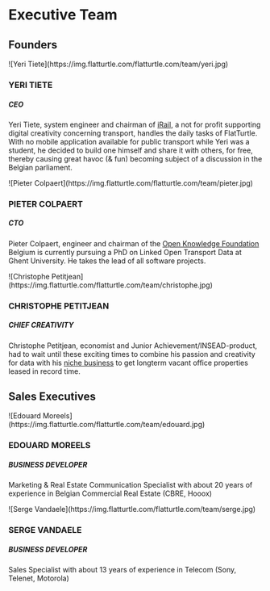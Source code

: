 Executive Team
==============

Founders
--------

<div class="row"><div class="col-md-4">![Yeri Tiete](https://img.flatturtle.com/flatturtle.com/team/yeri.jpg)

### YERI TIETE

##### CEO

Yeri Tiete, system engineer and chairman of [iRail](http://hello.iRail.be), a not for profit supporting digital creativity concerning transport, handles the daily tasks of FlatTurtle.
With no mobile application available for public transport while Yeri was a student, he decided to build one himself and share it with others, for free, thereby causing great havoc (& fun) becoming subject of a discussion in the Belgian parliament.

</div><div class="col-md-4">![Pieter Colpaert](https://img.flatturtle.com/flatturtle.com/team/pieter.jpg)

### PIETER COLPAERT

##### CTO

Pieter Colpaert, engineer and chairman of the [Open Knowledge Foundation](http://okfn.be) Belgium is currently pursuing a PhD on Linked Open Transport Data at Ghent University. He takes the lead of all software projects.

</div><div class="col-md-4">![Christophe Petitjean](https://img.flatturtle.com/flatturtle.com/team/christophe.jpg)

### CHRISTOPHE PETITJEAN

##### CHIEF CREATIVITY

Christophe Petitjean, economist and Junior Achievement/INSEAD-product, had to wait until these exciting times to combine his passion and creativity for data with his [niche business](http://www.rentalvalue.be) to get longterm vacant office properties leased in record time.

</div></div>

Sales Executives
----------------

<div class="row"><div class="col-md-6">![Edouard Moreels](https://img.flatturtle.com/flatturtle.com/team/edouard.jpg)

### EDOUARD MOREELS
##### BUSINESS DEVELOPER

Marketing & Real Estate Communication Specialist with about 20 years of experience in Belgian Commercial Real Estate (CBRE, Hooox)

</div><div class="col-md-6">![Serge Vandaele](https://img.flatturtle.com/flatturtle.com/team/serge.jpg)

### SERGE VANDAELE
##### BUSINESS DEVELOPER

Sales Specialist with about 13 years of experience in Telecom (Sony, Telenet, Motorola)</div></div>
